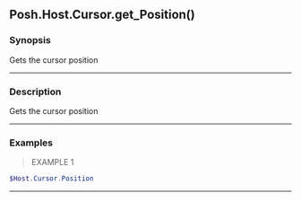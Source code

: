 Posh.Host.Cursor.get_Position()
-------------------------------




### Synopsis
Gets the cursor position



---


### Description

Gets the cursor position



---


### Examples
> EXAMPLE 1

```PowerShell
$Host.Cursor.Position
```


---
